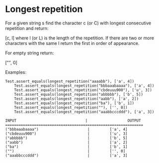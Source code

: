 # Longest repetition

For a given string s find the character c (or C) with longest consecutive repetition and return:

[c, l]
where l (or L) is the length of the repetition. If there are two or more characters with the same l return the first in order of appearance.

For empty string return:

["", 0]

Examples:
```
Test.assert_equals(longest_repetition("aaaabb"), ['a', 4])
    Test.assert_equals(longest_repetition("bbbaaabaaaa"), ['a', 4])
    Test.assert_equals(longest_repetition("cbdeuuu900"), ['u', 3])
    Test.assert_equals(longest_repetition("abbbbb"), ['b', 5])
    Test.assert_equals(longest_repetition("aabb"), ['a', 2])
    Test.assert_equals(longest_repetition("ba"), ['b', 1])
    Test.assert_equals(longest_repetition(""), ['', 0])
    Test.assert_equals(longest_repetition("aaabbcccddd"), ['a', 3])
```

```
INPUT                               |                  OUTPUT
==============================================================
("bbbaaabaaaa")                      |         ['a', 4]
("cbdeuuu900")                       |         ['u', 3]
("abbbbb")                           |         ['b', 5]
("aabb")                             |         ['a', 2]
("ba")                               |         ['b', 1]
("")                                 |         ['', 0]
("aaabbcccddd")                      |         ['a', 3]
```
